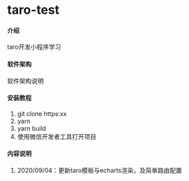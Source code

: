 # taro-test

#### 介绍
taro开发小程序学习

#### 软件架构
软件架构说明


#### 安装教程

1. git clone https:xx
2. yarn
3. yarn build
4. 使用微信开发者工具打开项目


#### 内容说明

1.  2020/09/04：更新taro模板与echarts渲染，及简单路由配置


